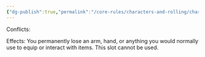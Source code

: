 ```yaml
---
{"dg-publish":true,"permalink":"/core-rules/characters-and-rolling/character-sheet/skills-and-flaws/flaw-list/rank-4/lost-equip-slot/"}
---
```


Conflicts:

Effects:
You permanently lose an arm, hand, or anything you would normally use to equip or interact with items. This slot cannot be used.